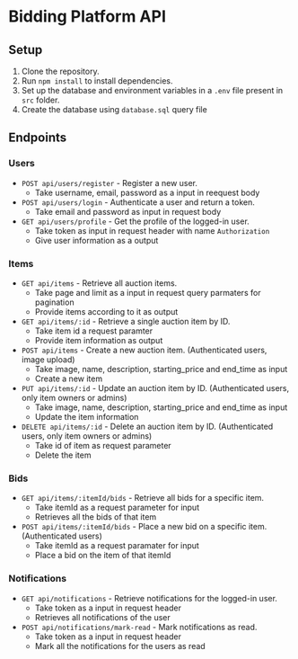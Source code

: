 # Bidding Platform API

## Setup

1. Clone the repository.
2. Run `npm install` to install dependencies.
3. Set up the database and environment variables in a `.env` file present in `src` folder.
4. Create the database using `database.sql` query file

## Endpoints

### Users

- `POST api/users/register` - Register a new user.
    - Take username, email, password as a input in reequest body
- `POST api/users/login` - Authenticate a user and return a token.
    - Take email and password as input in request body
- `GET api/users/profile` - Get the profile of the logged-in user.
    - Take token as input in request header with name `Authorization`
    - Give user information as a output

### Items

- `GET api/items` - Retrieve all auction items.
    - Take page and limit as a input in request query parmaters for pagination
    - Provide items according to it as output
- `GET api/items/:id` - Retrieve a single auction item by ID.
    - Take item id a request paramter
    - Provide item information as output
- `POST api/items` - Create a new auction item. (Authenticated users, image upload)
    - Take image, name, description, starting_price and end_time as input
    - Create a new item
- `PUT api/items/:id` - Update an auction item by ID. (Authenticated users, only item owners or admins)
    - Take image, name, description, starting_price and end_time as input
    - Update the item information
- `DELETE api/items/:id` - Delete an auction item by ID. (Authenticated users, only item owners or admins)
    - Take id of item as request parameter
    - Delete the item

### Bids

- `GET api/items/:itemId/bids` - Retrieve all bids for a specific item.
    - Take itemId as a request parameter for input
    - Retrieves all the bids of that item
- `POST api/items/:itemId/bids` - Place a new bid on a specific item. (Authenticated users)
    - Take itemId as a request paramater for input
    - Place a bid on the item of that itemId

### Notifications

- `GET api/notifications` - Retrieve notifications for the logged-in user.
    - Take token as a input in request header
    - Retrieves all notifications of the user
- `POST api/notifications/mark-read` - Mark notifications as read.
    - Take token as a input in request header
    - Mark all the notifications for the users as read

